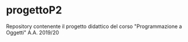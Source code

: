 # progettoP2
Repository contenente il progetto didattico del corso "Programmazione a Oggetti" A.A. 2019/20
